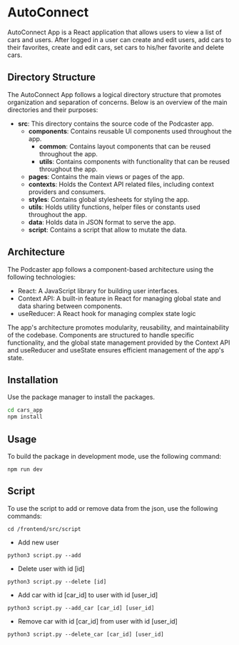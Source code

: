 # AutoConnect

AutoConnect App is a React application that allows users to view a list of cars and users. After logged in a user can create and edit users, add cars to their favorites, create and edit cars, set cars to his/her favorite and delete cars.

## Directory Structure

The AutoConnect App follows a logical directory structure that promotes organization and separation of concerns. Below is an overview of the main directories and their purposes:

* **src**: This directory contains the source code of the Podcaster app.
  * **components**: Contains reusable UI components used throughout the app.
    * **common**: Contains layout components that can be reused throughout the app.
    * **utils**: Contains components with functionality that can be reused throughout the app.
  * **pages**: Contains the main views or pages of the app.
  * **contexts**: Holds the Context API related files, including context providers and consumers.
  * **styles**: Contains global stylesheets for styling the app.
  * **utils**: Holds utility functions, helper files or constants used throughout the app.
  * **data**: Holds data in JSON format to serve the app.
  * **script**: Contains a script that allow to mutate the data.


## Architecture

The Podcaster app follows a component-based architecture using the following technologies:

* React: A JavaScript library for building user interfaces.
* Context API: A built-in feature in React for managing global state and data sharing between components.
* useReducer: A React hook for managing complex state logic

The app's architecture promotes modularity, reusability, and maintainability of the codebase. Components are structured to handle specific functionality, and the global state management provided by the Context API and useReducer and useState ensures efficient management of the app's state.

## Installation

Use the package manager to install the packages.

```bash
cd cars_app
npm install
```

## Usage

To build the package in development mode, use the following command:

```
npm run dev
```

## Script

To use the script to add or remove data from the json, use the following commands:

```
cd /frontend/src/script
```

* Add new user
```
python3 script.py --add 
```

* Delete user with id [id]
```
python3 script.py --delete [id] 
```

* Add car with id [car_id] to user with id [user_id]
```
python3 script.py --add_car [car_id] [user_id]
```

* Remove car with id [car_id] from user with id [user_id]
```
python3 script.py --delete_car [car_id] [user_id]
```

